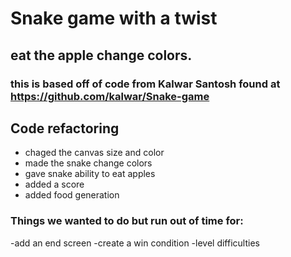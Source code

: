 # Snake game with a twist

## eat the apple change colors. 

### this is based off of code from Kalwar Santosh found at https://github.com/kalwar/Snake-game 

## Code refactoring
- chaged the canvas size and color
- made the snake change colors
- gave snake ability to eat apples
- added a score
- added food generation

### Things we wanted to do but run out of time for:
-add an end screen
-create a win condition
-level difficulties
